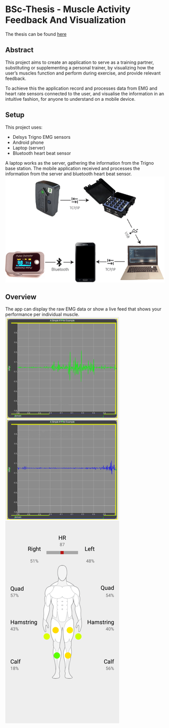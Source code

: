 # BSc-Thesis - Muscle Activity Feedback And Visualization
The thesis can be found [here](https://www.dropbox.com/s/ikotbo4zm7339es/Report.pdf?dl=0)

## Abstract
This project aims to create an application to serve as a training partner, substituting or
supplementing a personal trainer, by visualizing how the user’s muscles function and
perform during exercise, and provide relevant feedback.

To achieve this the application record and processes data from EMG and heart rate sensors
connected to the user, and visualise the information in an intuitive fashion, for anyone to
understand on a mobile device.

## Setup
This project uses:
* Delsys Trigno EMG sensors
* Android phone
* Laptop (server)
* Bluetooth heart beat sensor

A laptop works as the server, gathering the information from the Trigno base station. The mobile application received and processes the information from the server and bluetooth heart beat sensor.
![](images/setup.png)

## Overview
The app can display the raw EMG data or show a live feed that shows your performance per individual muscle.
![](images/sensor.png) ![](images/screen.png)
